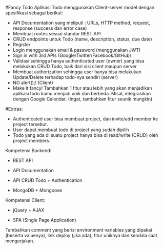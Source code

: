 #Fancy Todo
Aplikasi Todo menggunakan Client-server model dengan spesifikasi sebagai berikut:

- API Documentation yang meliputi : URLs, HTTP method, request, response (success dan error case)
- Membuat routes sesuai standar REST API
- CRUD endpoints untuk Todo (name, description, status, due date)
- Register
- Login menggunakan email & password (menggunakan JWT)
- Sign in with 3rd APIs (Google/Twitter/Facebook/GitHub)
- Validasi sehingga hanya authenticated user (owner) yang bisa melakukan CRUD Todo, baik dari sisi client maupun server
- Membuat authorization sehingga user hanya bisa melakukan Update/Delete terhadap todo-nya sendiri (server)
- NO alert();! (Client)
- Make it fancy! Tambahkan 1 fitur atau lebih yang akan menjadikan aplikasi todo kamu menjadi unik dan berbeda. Misal, integrasikan dengan Google Calendar. (Ingat, tambahkan fitur seunik mungkin)

#Extras:

- Authenticated user bisa membuat project, dan invite/add member ke project tersebut.
- User dapat membuat todo di project yang sudah dipilih
- Todo yang ada di suatu project hanya bisa di read/write (CRUD) oleh project members.


Kompetensi Backend:

- REST API

- API Documentation

- API CRUD Todo + Authentication

- MongoDB + Mongoose



Kompetensi Client:

- jQuery + AJAX

- SPA (Single Page Application)


Tambahkan comment yang berisi environment variables yang dipakai (beserta valuenya), link deploy (jika ada), fitur uniknya dan kendala saat mengerjakan.

